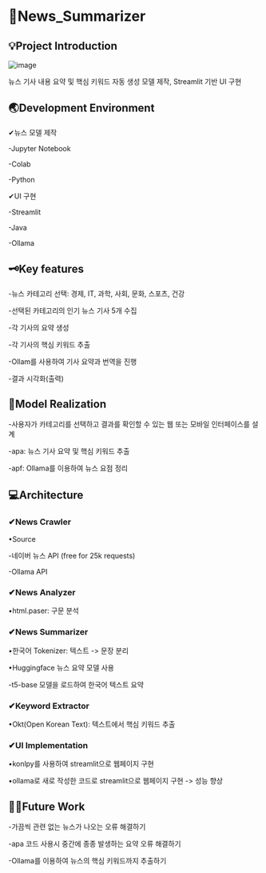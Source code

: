 # 📰News_Summarizer


 💡Project Introduction 
-------------

![image](https://github.com/user-attachments/assets/5b4bbb52-7229-41c9-afcc-10029cbcce9a)

뉴스 기사 내용 요약 및 핵심 키워드 자동 생성 모델 제작, Streamlit 기반 UI 구현


🌏Development Environment
-------------


✔뉴스 모델 제작

-Jupyter Notebook

-Colab

-Python

✔UI 구현

-Streamlit

-Java

-Ollama


🗝Key features
-------------


-뉴스 카테고리 선택: 경제, IT, 과학, 사회, 문화, 스포츠, 건강


-선택된 카테고리의 인기 뉴스 기사 5개 수집


-각 기사의 요약 생성


-각 기사의 핵심 키워드 추출


-Ollam를 사용하여 기사 요약과 번역을 진행


-결과 시각화(출력)


👾Model Realization
-------------


-사용자가 카테고리를 선택하고 결과를 확인할 수 있는 웹 또는 모바일 인터페이스를 설계


-apa: 뉴스 기사 요약 및 핵심 키워드 추출


-apf: Ollama를 이용하여 뉴스 요점 정리


💻Architecture
------------


### ✔News Crawler

•Source

-네이버 뉴스 API (free for 25k requests)

-Ollama API

### ✔News Analyzer

•html.paser: 구문 분석

### ✔News Summarizer


•한국어 Tokenizer: 텍스트 -> 문장 분리

•Huggingface 뉴스 요약 모델 사용

-t5-base 모델을 로드하여 한국어 텍스트 요약


### ✔Keyword Extractor

•Okt(Open Korean Text): 텍스트에서 핵심 키워드 추출

### ✔UI Implementation

•konlpy를 사용하여 streamlit으로 웹페이지 구현

•ollama로 새로 작성한 코드로 streamlit으로 웹페이지 구현 -> 성능 향상


🧗‍♀️Future Work
-------------

-가끔씩 관련 없는 뉴스가 나오는 오류 해결하기  

-apa 코드 사용시 중간에 종종 발생하는 요약 오류 해결하기

-Ollama를 이용하여 뉴스의 핵심 키워드까지 추출하기
